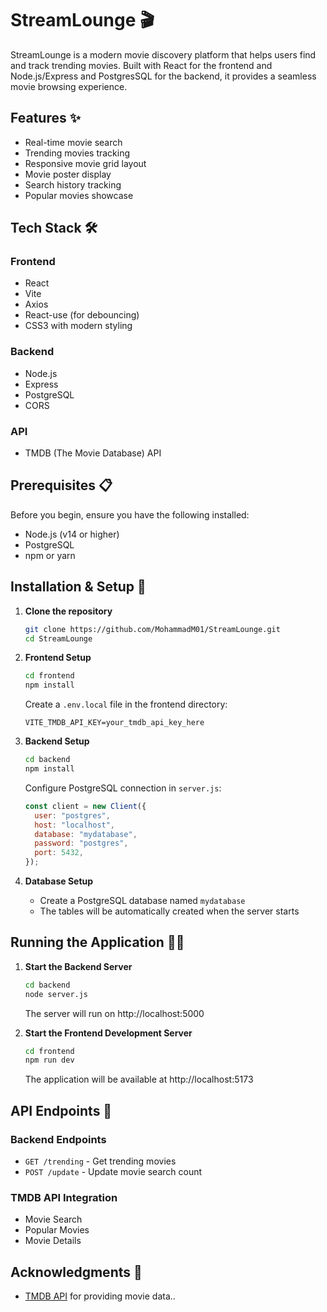 # StreamLounge 🎬

StreamLounge is a modern movie discovery platform that helps users find and track trending movies. Built with React for the frontend and Node.js/Express and PostgresSQL for the backend, it provides a seamless movie browsing experience.

## Features ✨

- Real-time movie search
- Trending movies tracking
- Responsive movie grid layout
- Movie poster display
- Search history tracking
- Popular movies showcase

## Tech Stack 🛠️

### Frontend
- React
- Vite
- Axios
- React-use (for debouncing)
- CSS3 with modern styling

### Backend
- Node.js
- Express
- PostgreSQL
- CORS

### API
- TMDB (The Movie Database) API

## Prerequisites 📋

Before you begin, ensure you have the following installed:
- Node.js (v14 or higher)
- PostgreSQL
- npm or yarn

## Installation & Setup 🚀

1. **Clone the repository**
   ```bash
   git clone https://github.com/MohammadM01/StreamLounge.git
   cd StreamLounge
   ```

2. **Frontend Setup**
   ```bash
   cd frontend
   npm install
   ```
   Create a `.env.local` file in the frontend directory:
   ```env
   VITE_TMDB_API_KEY=your_tmdb_api_key_here
   ```

3. **Backend Setup**
   ```bash
   cd backend
   npm install
   ```
   Configure PostgreSQL connection in `server.js`:
   ```javascript
   const client = new Client({
     user: "postgres",
     host: "localhost",
     database: "mydatabase",
     password: "postgres",
     port: 5432,
   });
   ```

4. **Database Setup**
   - Create a PostgreSQL database named `mydatabase`
   - The tables will be automatically created when the server starts

## Running the Application 🏃‍♂️

1. **Start the Backend Server**
   ```bash
   cd backend
   node server.js
   ```
   The server will run on http://localhost:5000

2. **Start the Frontend Development Server**
   ```bash
   cd frontend
   npm run dev
   ```
   The application will be available at http://localhost:5173

## API Endpoints 🔌

### Backend Endpoints
- `GET /trending` - Get trending movies
- `POST /update` - Update movie search count

### TMDB API Integration
- Movie Search
- Popular Movies
- Movie Details

## Acknowledgments 🙏

- [TMDB API](https://www.themoviedb.org/documentation/api) for providing movie data..
